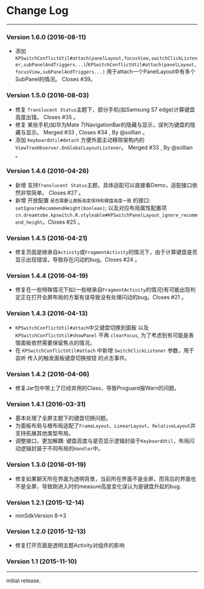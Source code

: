 # Change Log
---

### Version 1.6.0 (2016-08-11)

- 添加 `KPSwitchConflictUtil#attach(panelLayout,focusView,switchClickListener,subPanelAndTriggers...)`/`KPSwitchConflictUtil#attach(panelLayout,focusView,subPanelAndTriggers...)` 用于attach一个PanelLayout中有多个SubPanel的情况。 Closes #39。

### Version 1.5.0 (2016-08-03)

- 修复 `Translucent Status`主题下，部分手机(如Samsung S7 edge)计算键盘高度出错。 Closes #35 。
- 修复 某些手机(如华为Mate 7)NavigationBar的隐藏与显示，误判为键盘的隐藏与显示。 Merged #33 , Closes #34 , By @sollian 。
- 添加 `KeyboardUtil#detach` 方便外面主动移除架构内的`ViewTreeObserver.OnGlobalLayoutListener`。 Merged #33 , By @sollian 。

### Version 1.4.6 (2016-04-26)

- 新增 支持`Translucent Status`主题，具体适配可以直接看Demo，适配接口依然非常简单。 Closes #27 。
- 新增 开放配置 `是否需要让面板高度保持和键盘高度一致` 的接口: `setIgnoreRecommendHeight(boolean)`; 以及对应布局属性配置项 `cn.dreamtobe.kpswitch.R.styleable#KPSwitchPanelLayout_ignore_recommend_height`。Closes #25 。

### Version 1.4.5 (2016-04-21)

- 修复页面是继承自`Activity`或`FragmentActivity`的情况下，由于计算键盘是否显示出现错误，导致存在闪动的bug。Closes #24 。

### Version 1.4.4 (2016-04-19)

- 修复在一些特殊情况下如(一些继承自`FragmentActivity`的情况)有可能出现判定正在打开全屏布局的方案有误导致没有处理闪动的bug。Closes #21 。

### Version 1.4.3 (2016-04-13)

- `KPSwitchConflictUtil#attach`中又键盘切换到面板 以及 `KPSwitchConflictUtil#showPanel` 不再 `clearFocus`, 为了考虑到有可能是表情面板依然需要保留焦点的情况。
- 在 `KPSwitchConflictUtil#attach` 中新增 `SwitchClickListener` 参数，用于监听 传入的触发面板键盘切换按钮 的点击事件。

### Version 1.4.2 (2016-04-06)

- 修复Jar包中带上了已经弃用的Class，导致Proguard报Warn的问题。

### Version 1.4.1 (2016-03-31)

- 基本处理了全屏主题下的键盘切换问题。
- 为面板布局与根布局适配了`FrameLayout`、`LinearLayout`、`RelativeLayout`并支持拓展其他类型布局。
- 调整接口，更加解耦: 键盘高度与是否显示逻辑封装于`KeyboardUtil`，布局闪动逻辑封装于不同布局的`Handler`中。

### Version 1.3.0 (2016-01-19)

- 修复如果聊天所在界面为透明背景，当前所在界面不是全屏，而背后的界面也不是全屏，导致刚进入时的measure高度变化误认为是键盘升起的bug.

### Version 1.2.1 (2015-12-14)

- minSdkVersion 8->3

### Version 1.2.0 (2015-12-13)

- 修复打开页面是透明主题Activity对组件的影响

### Version 1.1 (2015-11-10)
---

initial release.
